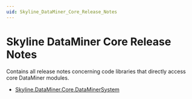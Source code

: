 ```yaml
---
uid: Skyline_DataMiner_Core_Release_Notes
---
```


# Skyline DataMiner Core Release Notes

Contains all release notes concerning code libraries that directly access core DataMiner modules.

- [Skyline.DataMiner.Core.DataMinerSystem](xref:Skyline_DataMiner_Core_DataMinerSystem_Release_Notes)
